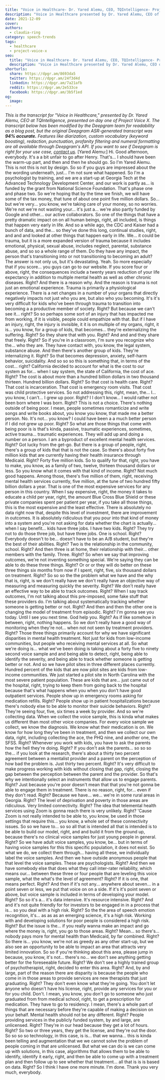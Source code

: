 ```yaml
---
title: "Voice in Healthcare- Dr. Yared Alemu, CEO, TQIntelligence- Project Voice X"
description: "Voice in Healthcare presented by Dr. Yared Alemu, CEO of TQIntelligence, presented on day one of Project Voice X. "
date: 2021-12-09
cover: 
authors:
  - claudia-ring
category: speech-trends
tags:
  - healthcare
  - project-voice-x
seo:
  title: "Voice in Healthcare- Dr. Yared Alemu, CEO, TQIntelligence- Project Voice X"
  description: "Voice in Healthcare presented by Dr. Yared Alemu, CEO of TQIntelligence, presented on day one of Project Voice X. "
shorturls:
  share: https://dpgr.am/8693da5
  twitter: https://dpgr.am/24f3d4d
  linkedin: https://dpgr.am/7a21afb
  reddit: https://dpgr.am/2e533ce
  facebook: https://dpgr.am/3b5f1ed
og:
  image: 
---
```


_This is the transcript for "Voice in Healthcare," presented by Dr. Yared Alemu, CEO at TQIntelligence, presented on day one of Project Voice X._ _The transcript below has been modified by the Deepgram team for readability as a blog post, but the original Deepgram ASR-generated transcript was **94% accurate.**  Features like diarization, custom vocabulary (keyword boosting), redaction, punctuation, profanity filtering and numeral formatting are all available through Deepgram's API.  If you want to see if Deepgram is right for your use case, [contact us](https://deepgram.com/contact-us/)._ [Yared Alemu:] Hi. Good afternoon, everybody. It's a a bit unfair to go after Henry. That's... I should have been the warm-up part, and then and then he should go. So I'm Yared Alemu. This is not this is not by design. So so if you guys are impressed about the the wording underneath, just... I'm not sure what happened. So I'm a psychologist by training, and we are a start-up at Georgia Tech at the Advanced Technology Development Center, and our work is partly as... is funded by the grant from National Science Foundation. That's phase one and phase two. So we're hoping that by the time we finish, we will have some of the tax money, that tune of about one point five million dollars. So... but we're very... you know, we're taking care of your money, so no worries. We're not we're not wasting your... it's just a... we're also partly funded by Google and other... our active collaborators. So one of the things that have a pretty dramatic impact on on all human beings, right, all included, is things that happen very early in life. And so a while ago, the CDC and Kaiser had a bunch of data, and the... so they've done this long, continual studies, right, and and and looked at other things that happen early in life. We... it could be trauma, but it is a more expanded version of trauma because it includes emotional, physical, sexual abuse, includes neglect, parental, substance abuse, and so so a whole range of them. Do they have any impact, the person that's transitioning into or not transitioning to becoming an adult? The answer is not only us, but it's devastating. Yeah. So more especially that if you score... you guys can go to our website. If you score four or above, right, the consequences include a twenty years reduction of your life expectancy in addition to multiple mental health as well as other chronic diseases. Right? And there is a reason why. And the reason is trauma is not just an emotional experience. Trauma is primarily a physiological experience. There is a net changes in a number of your organs that directly negatively impacts not just who you are, but also who you becoming. It's it's very difficult for kids who've been through trauma to transition into becoming a a productive member of society. Right? But because we can't see it... right? So so perhaps some sort of an injury that has impacted me from working, if it is visible, people could empathize with that. But if I have an injury, right, the injury is invisible, it it is on multiple of my organs, right, it is... you know, for a group of kids, that becomes... they're externalizing the suffering. Right? So they share that with you. Right? And and and they share that freely. Right? So if you're in a classroom, I'm sure you recognize who the... who they are. They have contact with, you know, the legal system, substance abuse. And then there's another group of kids. They're internalizing it. Right? So that becomes depression, anxiety, self-harm behavior, suicidality. And so so so this is something that, in terms of the cost... right? California decided to account for what is the cost to our system as for... when I say system, the state of California, the cost of ace. Right? The cost is about more than a hundred billion dollars in two thousand thirteen. Hundred billion dollars. Right? So that cost is health care. Right? That cost is incarceration. That cost is emergency room visits. That cost was child protective services. So not addressing this, right, mean, the... I... you know, I can't... I grew up poor. Right? I I don't know... I would rather not been born where I was born. Right? This is not a choice. There's nothing outside of being poor. I mean, people sometimes romanticize and write songs and write books about, you know you know, that made me a better person. No. It's not... you know? I could have been a a much better person if I did not grew up poor. Right? So what are those things that come with being poor is is that's kinda, passive, traumatic experiences, sometimes, active trauma... traumatic experiences. They will add up and doing a number on a person. I am a byproduct of excellent mental health services. Right? Got lucky from the get-go. But there is a group of people, right, there's a group of kids that that is not the case. So there's about forty five million kids that are currently having their health insurance through Medicaid. Right? Forty five million kids. So to qualify for that, right, you have to make, you know, as a family of two, twelve, thirteen thousand dollars or less. So you know what it comes with that kind of income. Right? Not much good happens. Among those, there's five million of them, right, receiving mental health services currently, five million, at the tune of two hundred fifty billion dollars a year. That is one of the most expensive services for any person in this country. When I say expensive, right, the money it takes to educate a child per year, right, the amount Blue Cross Blue Shield or these private companies spent per patient per year, if you take all those things, this is the most expensive and the least effective. There is absolutely no data right now that, despite this level of investment, there are improvement in outcomes. It is absolutely ridiculous that you pour into that kind of money into a system and you're not asking for data whether the chart is actually... when I say benefit... kids have three jobs. I have two kids. Right? They try not to do those three job, but have three jobs. One is school. Right? Everybody doesn't to be... doesn't have to be an A/B student, but they're the best of their abilities. Right? Two is the relationship in the community, school. Right? And then three is at home, their relationship with their... other members with the family. Three. Right? So when we say that improving outcomes, we're not inventing something special. We're saying they can be able to do these three things. Right? Or or or they will do better on these three things six months from now if I spent, right, five, six thousand dollars on treatment. Right? So so so the the problem what we have and the why that is, right, is we don't really have we don't really have an objective way of measuring and measuring quickly the severity. Right? We don't really have an effective way to be able to track outcomes. Right? When I say track outcomes, I'm not talking about this pre-imposed, some fake stuff that these providers do. I'm talking about systematically tracking whether someone is getting better or not. Right? And then and then the other one is changing the model of treatment from episodic. Right? I'm gonna see you today. Until I see you next time. God help you. Right? As if like somehow in between, right, nothing happens. So we don't really have a good way of monitoring when they're not... when not not seen by treatment providers. Right? Those three things primarily account for why we have significant disparities in mental health treatment. Not just for kids from low-income communities, but people who receiving mental services at all. So what we're doing is... what we've been doing is taking about a forty five to ninety second voice sample and and being able to detect, right, being able to identify the severity, and being able to track whether someone is getting better or not. And so we have pilot sites in three different places currently. Hundred percent of the kids that are now pilot sites are kids from low-income communities. We just started a pilot site in North Carolina with the most severe patient population. These are kids that are... just came out of the hospital, right, trying to keep them from going back to the hospital because that's what happens when you when you don't have good outpatient services. People show up in emergency rooms asking for medication refills. Right? People show up in patient hospitalizations because there's nobody else to be able to monitor their suicide behaviors. Right? They're seeing four, five, six times a week by provider. And so we're collecting data. When we collect the voice sample, this is kinda what makes us different than most other voice companies. For every voice sample we collect, we know the diagnosis. We know what their medication is on. We know for how long they've been in treatment, and then we collect our own data, right, including collecting the ace, the PHQ nine, and another one, the SFSS. Right? Whenever you work with kids, you have to ask the parents how the hell they're doing. Right? If you don't ask the parents... so so so the... if you look at the research, there's about a thirty two percent agreement between a mentalist provider and a parent on the perception of how bad the problem is. Just thirty two percent. Right? It's very difficult to make progress working with kids without closing that gap, right, closing the gap between the perception between the parent and the provider. So that's why we intentionally select an instruments that allow us to engage parents. Right? Just because you're poor doesn't mean that that you're not gonna be able to engage them in treatment. There is no reason, right, for... even if they don't read. Right? Because we have... we... we're in some rural areas in Georgia. Right? The level of deprivation and poverty in those areas are ridiculous. Very limited connectivity. Right? The idea that telemental health services using Zoom is gonna reach there is very unlikely. Right? 'Cause Zoom is not really intended to be able to, you know, be used in those settings that require this... you know, a whole set of these connectivity issues. So so we have to... so so all that is intended all that is intended is to be able to build our model, right, and and build it from the ground up, because there's no clinical voice samples for just young people in general. Right? So we have adult voice samples, you know, be... but in terms of having voice samples for this this specific population, it does not exist. So what we do, we collect them through... having all these, we individually label the voice samples. And then we have outside anonymous people that that level the voice samples. These are psychologists. Right? And then we have somebody else that does what they call inter-rater reliability, which means our... between these three or four people that are leveling this voice sample, what the what's the level of agreement? Right? If it is one, that means perfect. Right? And then if it's not any... anywhere about seven... in a point seven or less, we put that voice on on a side. If it's it's point seven or above, but voice sample is included in terms of developing your model. Right? So so it's a... it's data intensive. It's resource intensive. Right? And and it's not quite friendly for for investors to be engaged in in a process that is... so you deal with a high risk. Right? So the the area of speech emotion recognition, it's... as as as an emerging science, it's a high risk. Working with and developing solutions for poor people is considered a high risk. Right? But the issue is the... if you really wanna make an impact and go where the money is, right, you go to those areas. Right? Mean... so there's... nobody pays more for mental health than Medicaid, by far combined. Right? So there is... you know, we're not as greedy as any other start-up, but we also see an opportunity to be able to impact an area that attracts very limited innovation. So so if you're thinking about this area, please jump in because, you know, it's not... there's no... we don't see anything getting better for the foreseeable future. Right? We don't see a highly trained group of psychotherapist, right, decided to enter this area. Right? And, by and large, part of the reason there are disparity is because the people who come in in those areas to provide services are new therapists that just graduating. Right? They don't even know what they're going. You don't let anyone who doesn't have his license, right, provide any services for you or for you child. Don't. I mean, you know, you don't go to someone who just graduated from from medical school, right, to get a prescription for medication. They have to go to residency. I mean, there's a whole part of things that are necessary before they're capable of making a decision on your behalf. Mental health should not be any different. Right? People providing services in the publicly funded system, by and large, are unlicensed. Right? They're in our head because they get a lot of hours. Right? So two or three years, they get the license, and they're out the door. So so so so technology, in this case, is is... that we wanna... this is kinda been telling and augmentation that we we cannot solve the problem of people coming in that are unlicensed. But what we can do is we can come up with solutions, in this case, algorithms that allows them to be able to identify, identify it early, right, and then be able to come up with a treatment plan and then follow up to see whether that treatment... all that is is is based on data. Right? So I think I have one more minute. I'm done. Thank you very much, everybody. 
